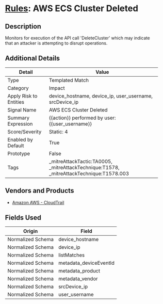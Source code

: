 # [Rules](README.md): AWS ECS Cluster Deleted

## Description
Monitors for execution of the API call 'DeleteCluster' which may indicate that an attacker is attempting to disrupt operations.

## Additional Details
|Detail|Value|
|----|----|
|Type|Templated Match|
|Category|Impact|
|Apply Risk to Entities|device_hostname, device_ip, user_username, srcDevice_ip|
|Signal Name|AWS ECS Cluster Deleted|
|Summary Expression|{{action}} performed by user: {{user_username}}|
|Score/Severity|Static: 4|
|Enabled by Default|True|
|Prototype|False|
|Tags|_mitreAttackTactic:TA0005, _mitreAttackTechnique:T1578, _mitreAttackTechnique:T1578.003|
## Vendors and Products
- [Amazon AWS - CloudTrail](../products/033624b0-218e-4dcb-b93f-0f1fb1806c56.md)


## Fields Used

|Origin|Field|
|----|----|
|Normalized Schema|device_hostname|
|Normalized Schema|device_ip|
|Normalized Schema|listMatches|
|Normalized Schema|metadata_deviceEventId|
|Normalized Schema|metadata_product|
|Normalized Schema|metadata_vendor|
|Normalized Schema|srcDevice_ip|
|Normalized Schema|user_username|


